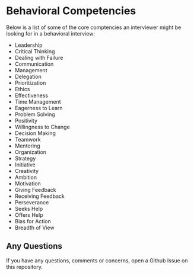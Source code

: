Behavioral Competencies
================================== 

Below is a list of some of the core comptencies an interviewer might be looking for in a behavioral interview:

 - Leadership 
 - Critical Thinking 
 - Dealing with Failure 
 - Communication
 - Management 
 - Delegation 
 - Prioritization 
 - Ethics 
 - Effectiveness 
 - Time Management 
 - Eagerness to Learn 
 - Problem Solving 
 - Positivity 
 - Willingness to Change 
 - Decision Making 
 - Teamwork 
 - Mentoring 
 - Organization 
 - Strategy
 - Initiative 
 - Creativity 
 - Ambition 
 - Motivation 
 - Giving Feedback 
 - Receiving Feedback
 - Perseverance
 - Seeks Help
 - Offers Help
 - Bias for Action 
 - Breadth of View

## Any Questions
If you have any questions, comments or concerns, open a Github Issue on this repository.
